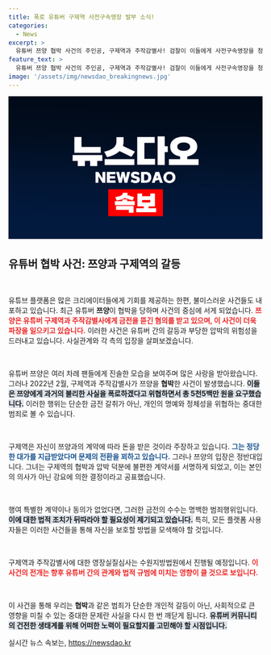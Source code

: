 ```yaml
---
title: 폭로 유튜버 구제역 사전구속영장 발부 소식!
categories:
  - News
excerpt: >
  유튜버 쯔양 협박 사건의 주인공, 구제역과 주작감별사! 검찰이 이들에게 사전구속영장을 청구하며 진실이 밝혀질 예정입니다. 과연 협박의 쟁점은 무엇일까요? 클릭해서 확인하세요!
feature_text: >
  유튜버 쯔양 협박 사건의 주인공, 구제역과 주작감별사! 검찰이 이들에게 사전구속영장을 청구하며 진실이 밝혀질 예정입니다. 과연 협박의 쟁점은 무엇일까요? 클릭해서 확인하세요!
image: '/assets/img/newsdao_breakingnews.jpg'
---
```


<p><img src="/assets/img/newsdao_breakingnews.jpg" alt="firstkoreanews 속보" /></p>

<h2 data-ke-size="size26">유튜버 협박 사건: 쯔양과 구제역의 갈등</h2>

<p data-ke-size="size16">&nbsp;</p>

<p>유튜브 플랫폼은 많은 크리에이터들에게 기회를 제공하는 한편, 불미스러운 사건들도 내포하고 있습니다. 최근 유튜버 <b>쯔양</b>이 협박을 당하며 사건의 중심에 서게 되었습니다. <b><span style="color: #ee2323;">쯔양은 유튜버 구제역과 주작감별사에게 금전을 뜯긴 혐의를 받고 있으며, 이 사건이 더욱 파장을 일으키고 있습니다.</span></b>  이러한 사건은 유튜버 간의 갈등과 부당한 압박의 위험성을 드러내고 있습니다. 사실관계와 각 측의 입장을 살펴보겠습니다.</p>

<p data-ke-size="size16">&nbsp;</p>

<p>유튜버 쯔양은 여러 차례 팬들에게 진솔한 모습을 보여주며 많은 사랑을 받아왔습니다. 그러나 2022년 2월, 구제역과 주작감별사가 쯔양을 <b>협박</b>한 사건이 발생했습니다. <b><span style="background-color: #21538527;">이들은 쯔양에게 과거의 불리한 사실을 폭로하겠다고 위협하면서 총 5천5백만 원을 요구했습니다.</span></b> 이러한 행위는 단순한 금전 갈취가 아닌, 개인의 명예와 정체성을 위협하는 중대한 범죄로 볼 수 있습니다.</p>

<p data-ke-size="size16">&nbsp;</p>

<p>구제역은 자신이 쯔양과의 계약에 따라 돈을 받은 것이라 주장하고 있습니다. <b><span style="color: #1a5490;">그는 정당한 대가를 지급받았다며 문제의 전환을 꾀하고 있습니다.</span></b> 그러나 쯔양의 입장은 정반대입니다. 그녀는 구제역의 협박과 압박 덕분에 불편한 계약서를 서명하게 되었고, 이는 본인의 의사가 아닌 강요에 의한 결정이라고 공표했습니다.</p>

<p data-ke-size="size16">&nbsp;</p>

<p>행여 특별한 계약이나 동의가 없었다면, 그러한 금전의 수수는 명백한 범죄행위입니다. <b><span style="background-color: #21538527;">이에 대한 법적 조치가 뒤따라야 할 필요성이 제기되고 있습니다.</span></b> 특히, 모든 플랫폼 사용자들은 이러한 사건들을 통해 자신을 보호할 방법을 모색해야 할 것입니다.</p>

<p data-ke-size="size16">&nbsp;</p>

<p>구제역과 주작감별사에 대한 영장실질심사는 수원지방법원에서 진행될 예정입니다. <b><span style="color: #ee2323;">이 사건의 전개는 향후 유튜버 간의 관계와 법적 규범에 미치는 영향이 클 것으로 보입니다.</span></b> </p>

<p data-ke-size="size16">&nbsp;</p>

<p>이 사건을 통해 우리는 <b>협박</b>과 같은 범죄가 단순한 개인적 갈등이 아닌, 사회적으로 큰 영향을 미칠 수 있는 중대한 문제란 사실을 다시 한 번 깨닫게 됩니다. <b><span style="background-color: #21538527;">유튜버 커뮤니티의 건전한 생태계를 위해 어떠한 노력이 필요할지를 고민해야 할 시점입니다.</span></b></p>
실시간 뉴스 속보는, <a href="https://newsdao.kr" rel="dofollow">https://newsdao.kr</a>


